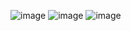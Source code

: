 ![image](https://user-images.githubusercontent.com/100521999/155902086-47d983d1-1e41-491f-9b35-9b37e6575335.png)
![image](https://user-images.githubusercontent.com/100521999/155902088-b5df9d51-4d5b-451b-b9a1-176ca353b832.png)
![image](https://user-images.githubusercontent.com/100521999/155902100-426aa2da-b633-4ff0-b175-767ec64b2fd1.png)
